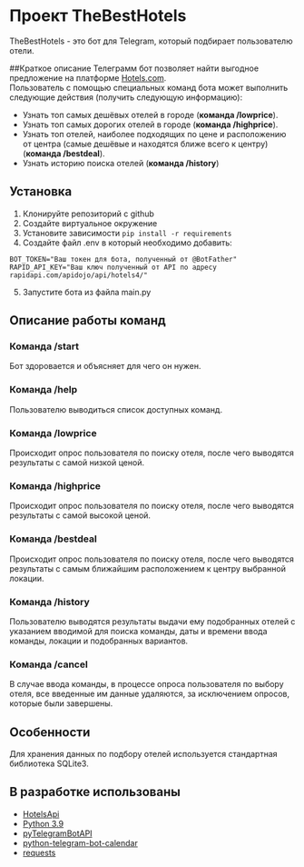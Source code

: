 # Проект TheBestHotels

TheBestHotels - это бот для Telegram, который подбирает пользователю отели.


##Краткое описание
Телеграмм бот позволяет найти выгодное предложение на платформе [Hotels.com](https://hotels.com/).
<br> Пользователь с помощью специальных команд бота может выполнить следующие действия (получить следующую информацию): <br/>
- Узнать топ самых дешёвых отелей в городе (**команда /lowprice**). 
- Узнать топ самых дорогих отелей в городе (**команда /highprice**). 
- Узнать топ отелей, наиболее подходящих по цене и расположению от центра (самые дешёвые и находятся ближе всего к центру) (**команда /bestdeal**). 
- Узнать историю поиска отелей (**команда /history**)

## Установка

1. Клонируйте репозиторий с github
2. Создайте виртуальное окружение
3. Установите зависимости `pip install -r requirements`
4. Создайте файл .env в который необходимо добавить:
```
BOT_TOKEN="Ваш токен для бота, полученный от @BotFather"
RAPID_API_KEY="Ваш ключ полученный от API по адресу rapidapi.com/apidojo/api/hotels4/"
```
5. Запустите бота из файла main.py

## Описание работы команд
### Команда /start
Бот здоровается и объясняет для чего он нужен.

### Команда /hеlp
Пользователю выводиться список доступных команд.

### Команда /lowprice
Происходит опрос пользователя по поиску отеля, после чего выводятся результаты с самой низкой ценой.

### Команда /highprice
Происходит опрос пользователя по поиску отеля, после чего выводятся результаты с самой высокой ценой.

### Команда /bestdeal
Происходит опрос пользователя по поиску отеля, после чего выводятся результаты с самым ближайшим расположением к центру 
выбранной локации.

### Команда /history
Пользователю выводятся результаты выдачи ему подобранных отелей с указанием вводимой для поиска команды, даты и времени
ввода команды, локации и подобранных вариантов.

### Команда /cancel
В случае ввода команды, в процессе опроса пользователя по выбору отеля, все введенные им данные удаляются, за исключением
опросов, которые были завершены.

## Особенности
Для хранения данных по подбору отелей используется стандартная библиотека SQLite3.


## В разработке использованы
- [HotelsApi](https://rapidapi.com/apidojo/api/hotels4/)
- [Python 3.9](https://www.python.org/)
- [pyTelegramBotAPI](https://pypi.org/project/pyTelegramBotAPI/)
- [python-telegram-bot-calendar](https://github.com/artembakhanov/python-telegram-bot-calendar)
- [requests](https://pypi.org/project/requests/)